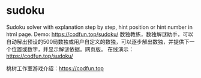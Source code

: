 # sudoku
Sudoku solver with explanation step by step, hint position or hint number in html page.
Demo: https://codfun.top/sudoku/
数独教练，数独解谜助手，可以自动解出预设的500局数独或用户自定义的数独，可以逐步解出数独，并提供下一个位置或数字，并显示解谜依据。网页版。
在线演示：https://codfun.top/sudoku/

桃树工作室游戏介绍：https://codfun.top
